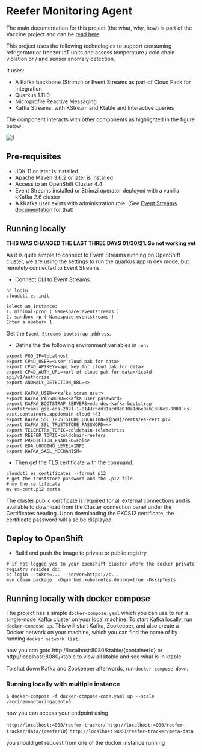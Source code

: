 # Reefer Monitoring Agent

The main documentation for this project (the what, why, how) is part of the Vaccine project and can be [read here](https://ibm-cloud-architecture.github.io/vaccine-solution-main/solution/cold-monitoring/).

This project uses the following technologies to support consuming refrigerator or freezer IoT units and assess temperature / cold chain violation or / and sensor anomaly detection.

It uses: 
* A Kafka backbone (Strimzi) or Event Streams as part of Cloud Pack for Integration
* Quarkus 1.11.0
* Microprofile Reactive Messaging
* Kafka Streams, with KStream and Ktable and Interactive queries

The component interacts with other components as highlighted in the figure below:

 ![1](https://ibm-cloud-architecture.github.io/vaccine-solution-main/static/592098bb7c68d4abdb6525813e4be606/3cbba/cold-monitoring-1.png)

## Pre-requisites

* JDK 11 or later is installed.
* Apache Maven 3.6.2 or later is installed
* Access to an OpenShift Cluster 4.4
* Event Streams installed or Strimzi operator deployed with a vanilla kKafka 2.6 cluster
* A kKafka user exists with administration role. (See [Event Streams documentation](https://ibm.github.io/event-streams/security/managing-access/#assigning-access-to-applications) for that)

## Running locally

**THIS WAS CHANGED THE LAST THREE DAYS 01/30/21. So not working yet**

As it is quite simple to connect to Event Streams running on OpenShift cluster, we are using the settings to run the quarkus app in dev mode, but remotely connected to Event Streams.

* Connect CLI to Event Streams:

```shell
oc login
cloudctl es init

Select an instance:
1. minimal-prod ( Namespace:eventstreams )
2. sandbox-rp ( Namespace:eventstreams )
Enter a number> 1
```

Get the `Event Streams bootstrap address`.

* Define the the following environment variables in `.env`

```shell
export POD_IP=localhost
export CP4D_USER=<user cloud pak for data>
export CP4D_APIKEY=<api key for cloud pak for data>
export CP4D_AUTH_URL=<url of cloud pak for data>/icp4d-api/v1/authorize
export ANOMALY_DETECTION_URL=<>

export KAFKA_USER=<kafka scram user>
export KAFKA_PASSWORD=<kafka user password>
export KAFKA_BOOTSTRAP_SERVERS=eda-dev-kafka-bootstrap-eventstreams.gse-eda-2021-1-0143c5dd31acd8e030a1d6e0ab1380e3-0000.us-east.containers.appdomain.cloud:443
export KAFKA_SSL_TRUSTSTORE_LOCATION=${PWD}/certs/es-cert.p12
export KAFKA_SSL_TRUSTSTORE_PASSWORD=<>
export TELEMETRY_TOPIC=coldchain-telemetries
export REEFER_TOPIC=coldchain-reefers
export PREDICTION_ENABLED=False
export EDA_LOGGING_LEVEL=INFO
export KAFKA_SASL_MECHANISM=
```


* Then get the TLS certificate with the command:

```shell
cloudctl es certificates --format p12
# get the truststore password and the .p12 file
# mv the certificate
mv es-cert.p12 certs
```

The cluster public certificate is required for all external connections and is available to download from the Cluster connection panel under the Certificates heading. Upon downloading the PKCS12 certificate, the certificate password will also be displayed.

## Deploy to OpenShift

* Build and push the image to private or public registry.

```shell
# if not logged yes to your openshift cluster where the docker private registry resides do:
oc login --token=... --server=https://c...
mvn clean package  -Dquarkus.kubernetes.deploy=true -DskipTests
```


## Running locally with docker compose

The project has a simple `docker-compose.yaml` which you can use to run a single-node Kafka cluster on your local machine. To start Kafka locally, run `docker-compose up`. This will start Kafka, Zookeeper, and also create a Docker network on your machine, which you can find the name of by running `docker network list`.

now you can goto http://localhost:8080/ktable/{containerId}
or http://localhost:8080/ktable to view all ktable
and see what is in ktable


To shut down Kafka and Zookeeper afterwards, run `docker-compose down`.


### Running locally with multiple instance

`$ docker-compose -f docker-compose-code.yaml up --scale vaccinemonotoringagent=5`

now you can access your endpoint using

`http://localhost:4000/reefer-tracker/`
`http://localhost:4000/reefer-tracker/data/{reeferID}`
`http://localhost:4000/reefer-tracker/meta-data`

you should get request from one of the docker instance running
